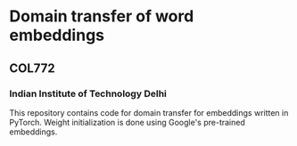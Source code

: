 # Domain transfer of word embeddings
## COL772
### Indian Institute of Technology Delhi

This repository contains code for domain transfer for embeddings written in PyTorch. Weight initialization is done using Google's pre-trained embeddings.
